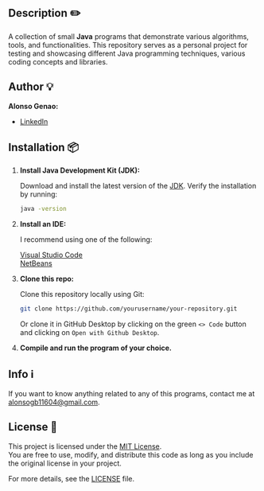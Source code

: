 ## Description ✏️
A collection of small **Java** programs that demonstrate various algorithms, tools, and functionalities. This repository serves as a personal project for testing and showcasing different Java programming techniques, various coding concepts and libraries.

## Author 💡
**Alonso Genao:**

* [LinkedIn](https://www.linkedin.com/in/alonsogb11/)

## Installation 📦
1. **Install Java Development Kit (JDK):**

   Download and install the latest version of the [JDK](https://www.oracle.com/java/technologies/javase-downloads.html). Verify the installation by running:
   
   ```bash
   java -version

2. **Install an IDE:**

   I recommend using one of the following:

   [Visual Studio Code](https://code.visualstudio.com/)  
   [NetBeans](https://netbeans.apache.org/front/main/index.html)

3. **Clone this repo:**

   Clone this repository locally using Git:

   ```bash
   git clone https://github.com/yourusername/your-repository.git
   ```
   
   Or clone it in GitHub Desktop by clicking on the green `<> Code` button and clicking on `Open with Github Desktop`.
   
4. **Compile and run the program of your choice.**

## Info ℹ️
If you want to know anything related to any of this programs, contact me at alonsogb11604@gmail.com.

## License 📄
This project is licensed under the [MIT License](LICENSE).  
You are free to use, modify, and distribute this code as long as you include the original license in your project.

For more details, see the [LICENSE](LICENSE) file.
